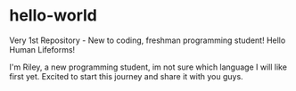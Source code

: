 # hello-world
Very 1st Repository - New to coding, freshman programming student!
Hello Human Lifeforms!

I'm Riley, a new programming student, im not sure which language I will like first yet. 
Excited to start this journey and share it with you guys.

